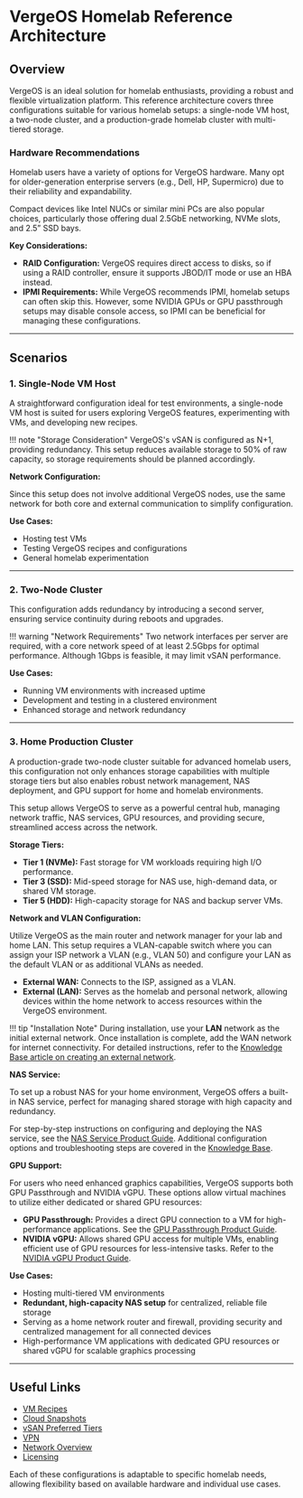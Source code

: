 # VergeOS Homelab Reference Architecture

## Overview
VergeOS is an ideal solution for homelab enthusiasts, providing a robust and flexible virtualization platform. This reference architecture covers three configurations suitable for various homelab setups: a single-node VM host, a two-node cluster, and a production-grade homelab cluster with multi-tiered storage.

### Hardware Recommendations
Homelab users have a variety of options for VergeOS hardware. Many opt for older-generation enterprise servers (e.g., Dell, HP, Supermicro) due to their reliability and expandability.

Compact devices like Intel NUCs or similar mini PCs are also popular choices, particularly those offering dual 2.5GbE networking, NVMe slots, and 2.5” SSD bays.

**Key Considerations:**

- **RAID Configuration:** VergeOS requires direct access to disks, so if using a RAID controller, ensure it supports JBOD/IT mode or use an HBA instead.
- **IPMI Requirements:** While VergeOS recommends IPMI, homelab setups can often skip this. However, some NVIDIA GPUs or GPU passthrough setups may disable console access, so IPMI can be beneficial for managing these configurations.

---

## Scenarios

### 1. Single-Node VM Host

A straightforward configuration ideal for test environments, a single-node VM host is suited for users exploring VergeOS features, experimenting with VMs, and developing new recipes.

!!! note "Storage Consideration"
    VergeOS's vSAN is configured as N+1, providing redundancy. This setup reduces available storage to 50% of raw capacity, so storage requirements should be planned accordingly.

**Network Configuration:**  

Since this setup does not involve additional VergeOS nodes, use the same network for both core and external communication to simplify configuration.

**Use Cases:**

- Hosting test VMs
- Testing VergeOS recipes and configurations
- General homelab experimentation

---

### 2. Two-Node Cluster

This configuration adds redundancy by introducing a second server, ensuring service continuity during reboots and upgrades.

!!! warning "Network Requirements"
    Two network interfaces per server are required, with a core network speed of at least 2.5Gbps for optimal performance. Although 1Gbps is feasible, it may limit vSAN performance.

**Use Cases:**

- Running VM environments with increased uptime
- Development and testing in a clustered environment
- Enhanced storage and network redundancy

---

### 3. Home Production Cluster

A production-grade two-node cluster suitable for advanced homelab users, this configuration not only enhances storage capabilities with multiple storage tiers but also enables robust network management, NAS deployment, and GPU support for home and homelab environments.

This setup allows VergeOS to serve as a powerful central hub, managing network traffic, NAS services, GPU resources, and providing secure, streamlined access across the network.

**Storage Tiers:**

- **Tier 1 (NVMe):** Fast storage for VM workloads requiring high I/O performance.
- **Tier 3 (SSD):** Mid-speed storage for NAS use, high-demand data, or shared VM storage.
- **Tier 5 (HDD):** High-capacity storage for NAS and backup server VMs.

**Network and VLAN Configuration:**  

Utilize VergeOS as the main router and network manager for your lab and home LAN. This setup requires a VLAN-capable switch where you can assign your ISP network a VLAN (e.g., VLAN 50) and configure your LAN as the default VLAN or as additional VLANs as needed.


   - **External WAN:** Connects to the ISP, assigned as a VLAN.
   - **External (LAN):** Serves as the homelab and personal network, allowing devices within the home network to access resources within the VergeOS environment.

!!! tip "Installation Note"
    During installation, use your **LAN** network as the initial external network. Once installation is complete, add the WAN network for internet connectivity. For detailed instructions, refer to the [Knowledge Base article on creating an external network](https://docs.verge.io/knowledge-base/create-external-network/).


**NAS Service:**  

To set up a robust NAS for your home environment, VergeOS offers a built-in NAS service, perfect for managing shared storage with high capacity and redundancy. 

For step-by-step instructions on configuring and deploying the NAS service, see the [NAS Service Product Guide](https://docs.verge.io/product-guide/NASservice/). Additional configuration options and troubleshooting steps are covered in the [Knowledge Base](https://docs.verge.io/knowledge-base/category/nas/#troubleshooting-nas-cifs-shares).

**GPU Support:**  

For users who need enhanced graphics capabilities, VergeOS supports both GPU Passthrough and NVIDIA vGPU. These options allow virtual machines to utilize either dedicated or shared GPU resources:

   - **GPU Passthrough:** Provides a direct GPU connection to a VM for high-performance applications. See the [GPU Passthrough Product Guide](https://docs.verge.io/product-guide/GPUPassthrough/).
   - **NVIDIA vGPU:** Allows shared GPU access for multiple VMs, enabling efficient use of GPU resources for less-intensive tasks. Refer to the [NVIDIA vGPU Product Guide](https://docs.verge.io/product-guide/nvidiavGPU/).

**Use Cases:**

- Hosting multi-tiered VM environments
- **Redundant, high-capacity NAS setup** for centralized, reliable file storage
- Serving as a home network router and firewall, providing security and centralized management for all connected devices
- High-performance VM applications with dedicated GPU resources or shared vGPU for scalable graphics processing

---

## Useful Links

- [VM Recipes](https://docs.verge.io/product-guide/vm-recipes/)
- [Cloud Snapshots](https://docs.verge.io/product-guide/snapshots-overview/)
- [vSAN Preferred Tiers](https://docs.verge.io/product-guide/preferredtiers/)
- [VPN](https://docs.verge.io/product-guide/VPNoverview/)
- [Network Overview](https://docs.verge.io/product-guide/networkoverview/)
- [Licensing](https://docs.verge.io/product-guide/updatesettings/)

Each of these configurations is adaptable to specific homelab needs, allowing flexibility based on available hardware and individual use cases.
